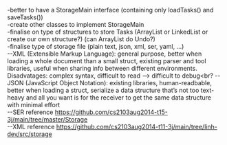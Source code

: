 -better to have a StorageMain interface (containing only loadTasks() and saveTasks())<br>
-create other classes to implement StorageMain<br>
-finalise on type of structures to store Tasks (ArrayList or LinkedList or create our own structure?) (can ArrayList do Undo?)<br>
-finalise type of storage file (plain text, json, xml, ser, yaml, ...)<br>
--XML (Extensible Markup Language): general purpose, better when loading a whole document than a small struct, existing parser and tool libraries, useful when sharing info between different environments. Disadvatages: complex syntax, difficult to read --> difficult to debug<br?
--JSON (JavaScript Object Notation): existing libraries, human-readbable, better when loading a struct, serialize a data structure that’s not too text-heavy and all you want is for the receiver to get the same data structure with minimal effort<br>
--SER reference https://github.com/cs2103aug2014-t15-3j/main/tree/master/Storage <br>
--XML reference https://github.com/cs2103aug2014-t11-3j/main/tree/linh-dev/src/storage <br>
